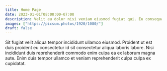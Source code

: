 ```yaml
---
title: Home Page
date: 2023-01-01T08:00:00-07:00
description: Velit eu dolor nisi veniam eiusmod fugiat qui. Eu consequat sit laborum eu. Sunt cupidatat elit exercitation ipsum sit ad. Et amet duis sit duis fugiat duis deserunt. Velit sint amet irure aute cillum velit id ad sunt.
images: ["https://picsum.photos/1920/1080/"]
draft: false
---
```


Sit fugiat velit aliqua tempor incididunt ullamco eiusmod. Proident ut est duis proident eu consectetur id sit consectetur aliqua laboris labore. Nisi incididunt duis reprehenderit commodo enim culpa ea ex laborum magna aute. Enim duis tempor ullamco et veniam reprehenderit culpa culpa ex cupidatat.